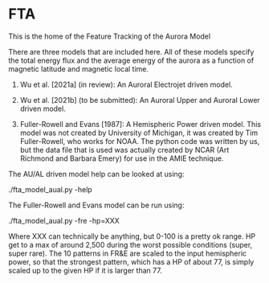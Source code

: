 # FTA
This is the home of the Feature Tracking of the Aurora Model

There are three models that are included here. All of these models
specify the total energy flux and the average energy of the aurora
as a function of magnetic latitude and magnetic local time.

1. Wu et al. [2021a] (in review): An Auroral Electrojet driven model.

2. Wu et al. [2021b] (to be submitted): An Auroral Upper and Auroral
Lower driven model.

3. Fuller-Rowell and Evans [1987]: A Hemispheric Power driven
model. This model was not created by University of Michigan, it was
created by Tim Fuller-Rowell, who works for NOAA.  The python code
was written by us, but the data file that is used was actually created
by NCAR (Art Richmond and Barbara Emery) for use in the AMIE technique.

The AU/AL driven model help can be looked at using:

./fta_model_aual.py -help

The Fuller-Rowell and Evans model can be run using:

./fta_model_aual.py -fre -hp=XXX

Where XXX can technically be anything, but 0-100 is a pretty ok
range. HP get to a max of around 2,500 during the worst possible
conditions (super, super rare).  The 10 patterns in FR&E are scaled
to the input hemispheric power, so that the strongest pattern, which has
a HP of about 77, is simply scaled up to the given HP if it is larger
than 77.

